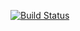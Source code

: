 [![Build Status](https://travis-ci.org/DeaconDesperado/flask_mab.png?branch=master)](https://travis-ci.org/DeaconDesperado/flask_mab)
